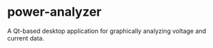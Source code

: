 # power-analyzer
 A Qt-based desktop application for graphically analyzing voltage and current data.
